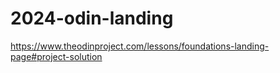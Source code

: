 # 2024-odin-landing
https://www.theodinproject.com/lessons/foundations-landing-page#project-solution
